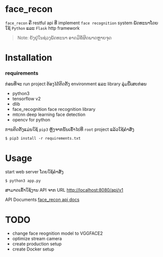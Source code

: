 # face_recon

`face_recon` ຄື restful api ທີ່ implement `face recognition` system ພັດທະນາໂດຍໃຊ້ `Python` ແລະ `Flask` http framework 

> Note: ຍັງຢູ່ໃນຊ່ວງພັດທະນາ ອາດມີຂໍ້ຜິດພາດຫຼາຍຈຸດ

# Installation

### requirements

ກ່ອນທີ່ຈະ run project ຕ້ອງໄດ້ຕິດຕັ້ງ environment ແລະ library ລຸ່ມນີ້ເສຍກ່ອນ

+ python3
+ tensorflow v2
+ dlib 
+ face_recognition face recognition library
+ mtcnn  deep learning face detection
+ opencv for python

 ການຕິດຕັ້ງແມ່ນໃຊ້ `pip3` ຫຼັງຈາກນັ້ນເຂົ້າໄປທີ່ `root` project ແລ້ວໃຊ້ຄຳສັ່ງ

 ```command
 $ pip3 install -r requirements.txt
 ```

# Usage

start web server ໂດຍໃຊ້ຄຳສັ່ງ

```command
$ python3 app.py
```

ສາມາດເຂົ້າໃຊ້ງານ API ຈາກ URL [http://localhost:8080/api/v1](http://localhost:8080/api/v1)

API Documents [face_recon api docs](asset/face_recon_api_docs.json)

# TODO

+ change face reognition model to VGGFACE2
+ optimize stream camera
+ create production setup
+ create Docker setup